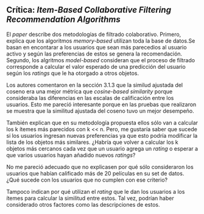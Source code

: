 ## Crítica: *Item-Based Collaborative Filtering Recommendation Algorithms*

El *paper* describe dos metodologías de filtrado colaborativo. Primero, explica que los algoritmos *memory-based* utilizan toda la base de datos.Se basan en encontarar a los usuarios que sean más parecedios al usuario activo y según las preferencias de estos se genera la recomendación. 
Segundo, los algritmos *model-based* consideran que el proceso de filtrado corresponde a calcular el valor esperado de una predicción del usuario según los *ratings* que le ha otorgado a otros objetos. 

Los autores comentaron en la sección 3.1.3 que la similud ajustada del coseno era una mejor métrica que *cosine-based similarity* porque consideraba las diferencias en las escalas de calificación entre los usuarios. Esto me pareció interesante porque en las pruebas que realizaron se muestra que la similitud ajustada del coseno tuvo un mejor desempeño.

También explican que en su metodología propuesta ellos sólo van a calcular los k ítemes más parecidos con k << n. Pero, me gustaría saber que sucede si los usuarios ingresan nuevas preferencias ya que esto podría modificar la lista de los objetos más similares. ¿Habría que volver a calcular los k objetos más cercanos cada vez que un usuario agrega un *rating* o esperar a que varios usuarios hayan añadido nuevos *ratings*?

No me pareció adecuado que no explicasen por qué sólo consideraron los usuarios que habían calificado más de 20 películas en su set de datos. ¿Qué sucede con los usuarios que no cumplen con ese criterio?

Tampoco indican por qué utilizan el *rating* que le dan los usuarios a los ítemes para calcular la similitud entre estos. Tal vez, podrían haber considerado otros factores como las descripciones de estos. 


